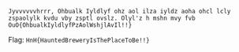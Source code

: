 `Jyvvvvvvhrrr, Ohbualk Iyldlyf ohz aol ilza iyldz aoha ohcl lcly zspaolylk kvdu vby zsptl ovslz. Olyl'z h mshn mvy fvb OuO{OhbualkIyldlyfPzAolWshjlAvIl!!}`


Flag: `HnH{HauntedBreweryIsThePlaceToBe!!}`
